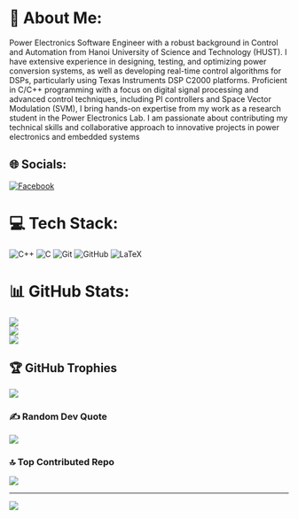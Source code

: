 # 💫 About Me:
Power Electronics Software Engineer with a robust background in Control and Automation from Hanoi University of Science and Technology (HUST). I have extensive experience in designing, testing, and optimizing power conversion systems, as well as developing real-time control algorithms for DSPs, particularly using Texas Instruments DSP C2000 platforms. Proficient in C/C++ programming with a focus on digital signal processing and advanced control techniques, including PI controllers and Space Vector Modulation (SVM), I bring hands-on expertise from my work as a research student in the Power Electronics Lab. I am passionate about contributing my technical skills and collaborative approach to innovative projects in power electronics and embedded systems


## 🌐 Socials:
[![Facebook](https://img.shields.io/badge/Facebook-%231877F2.svg?logo=Facebook&logoColor=white)](https://facebook.com/https://web.facebook.com/luuttlinh) 

# 💻 Tech Stack:
![C++](https://img.shields.io/badge/c++-%2300599C.svg?style=for-the-badge&logo=c%2B%2B&logoColor=white) ![C](https://img.shields.io/badge/c-%2300599C.svg?style=for-the-badge&logo=c&logoColor=white) ![Git](https://img.shields.io/badge/git-%23F05033.svg?style=for-the-badge&logo=git&logoColor=white) ![GitHub](https://img.shields.io/badge/github-%23121011.svg?style=for-the-badge&logo=github&logoColor=white) ![LaTeX](https://img.shields.io/badge/latex-%23008080.svg?style=for-the-badge&logo=latex&logoColor=white)
# 📊 GitHub Stats:
![](https://github-readme-stats.vercel.app/api?username=linhlttautomation&theme=default&hide_border=false&include_all_commits=false&count_private=false)<br/>
![](https://github-readme-streak-stats.herokuapp.com/?user=linhlttautomation&theme=default&hide_border=false)<br/>
![](https://github-readme-stats.vercel.app/api/top-langs/?username=linhlttautomation&theme=default&hide_border=false&include_all_commits=false&count_private=false&layout=compact)

## 🏆 GitHub Trophies
![](https://github-profile-trophy.vercel.app/?username=linhlttautomation&theme=radical&no-frame=false&no-bg=true&margin-w=4)

### ✍️ Random Dev Quote
![](https://quotes-github-readme.vercel.app/api?type=horizontal&theme=radical)

### 🔝 Top Contributed Repo
![](https://github-contributor-stats.vercel.app/api?username=linhlttautomation&limit=5&theme=default&combine_all_yearly_contributions=true)

---
[![](https://visitcount.itsvg.in/api?id=linhlttautomation&icon=0&color=0)](https://visitcount.itsvg.in)

<!-- Proudly created with GPRM ( https://gprm.itsvg.in ) -->
